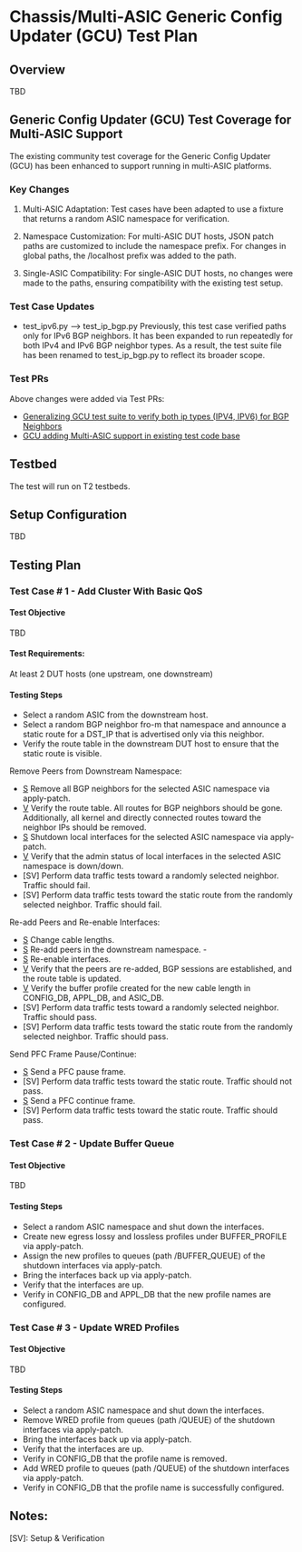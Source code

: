 # Chassis/Multi-ASIC Generic Config Updater (GCU) Test Plan

## Overview

TBD

##  Generic Config Updater (GCU) Test Coverage for Multi-ASIC Support
The existing community test coverage for the Generic Config Updater (GCU) has been enhanced to support running in multi-ASIC platforms.

### Key Changes
1. Multi-ASIC Adaptation:
Test cases have been adapted to use a fixture that returns a random ASIC namespace for verification.

2. Namespace Customization:
For multi-ASIC DUT hosts, JSON patch paths are customized to include the namespace prefix. For changes in global paths, the /localhost prefix was added to the path.

3. Single-ASIC Compatibility:
For single-ASIC DUT hosts, no changes were made to the paths, ensuring compatibility with the existing test setup.

### Test Case Updates

- test_ipv6.py --> test_ip_bgp.py
Previously, this test case verified paths only for IPv6 BGP neighbors. It has been expanded to run repeatedly for both IPv4 and IPv6 BGP neighbor types. As a result, the test suite file has been renamed to test_ip_bgp.py to reflect its broader scope.

### Test PRs

Above changes were added via Test PRs:
- [Generalizing GCU test suite to verify both ip types (IPV4, IPV6) for BGP Neighbors](https://github.com/sonic-net/sonic-mgmt/pull/13650)
- [GCU adding Multi-ASIC support in existing test code base](https://github.com/sonic-net/sonic-mgmt/pull/14070)

## Testbed

The test will run on T2 testbeds.

## Setup Configuration

TBD

## Testing Plan

### Test Case # 1 - Add Cluster With Basic QoS

#### Test Objective

TBD

#### Test Requirements:

At least 2 DUT hosts (one upstream, one downstream)

#### Testing Steps

- Select a random ASIC from the downstream host.
- Select a random BGP neighbor fro-m that namespace and announce a static route for a DST_IP that is advertised only via this neighbor.
- Verify the route table in the downstream DUT host to ensure that the static route is visible.

Remove Peers from Downstream Namespace:
- [S] Remove all BGP neighbors for the selected ASIC namespace via apply-patch.
- [V] Verify the route table. All routes for BGP neighbors should be gone. Additionally, all kernel and directly connected routes toward the neighbor IPs should be removed.
- [S] Shutdown local interfaces for the selected ASIC namespace via apply-patch.
- [V] Verify that the admin status of local interfaces in the selected ASIC namespace is down/down.
- [SV] Perform data traffic tests toward a randomly selected neighbor. Traffic should fail.
- [SV] Perform data traffic tests toward the static route from the randomly selected neighbor. Traffic should fail.

Re-add Peers and Re-enable Interfaces:
- [S] Change cable lengths.
- [S] Re-add peers in the downstream namespace. -
- [S] Re-enable interfaces.
- [V] Verify that the peers are re-added, BGP sessions are established, and the route table is updated.
- [V] Verify the buffer profile created for the new cable length in CONFIG_DB, APPL_DB, and ASIC_DB.
- [SV] Perform data traffic tests toward a randomly selected neighbor. Traffic should pass.
- [SV] Perform data traffic tests toward the static route from the randomly selected neighbor. Traffic should pass.

Send PFC Frame Pause/Continue:
- [S] Send a PFC pause frame.
- [SV] Perform data traffic tests toward the static route. Traffic should not pass.
- [S] Send a PFC continue frame.
- [SV] Perform data traffic tests toward the static route. Traffic should pass.

### Test Case # 2 - Update Buffer Queue

#### Test Objective
TBD

#### Testing Steps

- Select a random ASIC namespace and shut down the interfaces.
- Create new egress lossy and lossless profiles under BUFFER_PROFILE via apply-patch.
- Assign the new profiles to queues (path /BUFFER_QUEUE) of the shutdown interfaces via apply-patch.
- Bring the interfaces back up via apply-patch.
- Verify that the interfaces are up.
- Verify in CONFIG_DB and APPL_DB that the new profile names are configured.


### Test Case # 3 - Update WRED Profiles

#### Test Objective
TBD

#### Testing Steps

- Select a random ASIC namespace and shut down the interfaces.
- Remove WRED profile from queues (path /QUEUE) of the shutdown interfaces via apply-patch.
- Bring the interfaces back up via apply-patch.
- Verify that the interfaces are up.
- Verify in CONFIG_DB that the profile name is removed.
- Add WRED profile to queues (path /QUEUE) of the shutdown interfaces via apply-patch.
- Verify in CONFIG_DB that the profile name is successfully configured.


## Notes:
[S]: Setup
[V]: Verification
[SV]: Setup & Verification

